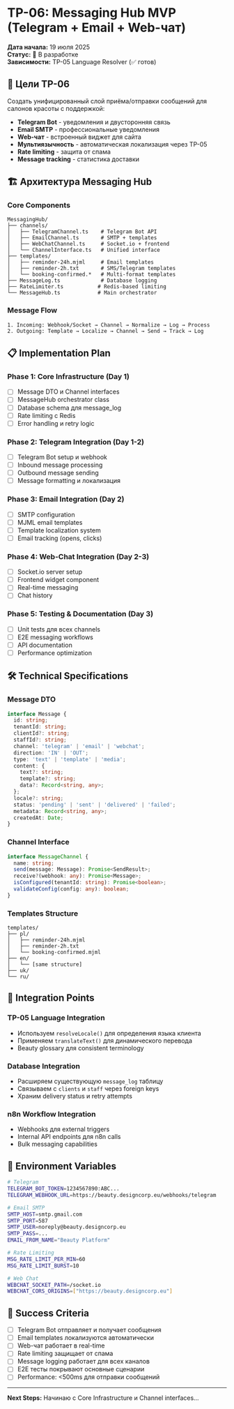# TP-06: Messaging Hub MVP (Telegram + Email + Web-чат)

**Дата начала:** 19 июля 2025  
**Статус:** 🔄 В разработке  
**Зависимости:** TP-05 Language Resolver (✅ готов)

## 🎯 Цели TP-06

Создать унифицированный слой приёма/отправки сообщений для салонов красоты с поддержкой:
- **Telegram Bot** - уведомления и двусторонняя связь
- **Email SMTP** - профессиональные уведомления  
- **Web-чат** - встроенный виджет для сайта
- **Мультиязычность** - автоматическая локализация через TP-05
- **Rate limiting** - защита от спама
- **Message tracking** - статистика доставки

## 🏗 Архитектура Messaging Hub

### Core Components
```
MessagingHub/
├── channels/
│   ├── TelegramChannel.ts    # Telegram Bot API
│   ├── EmailChannel.ts       # SMTP + templates  
│   ├── WebChatChannel.ts     # Socket.io + frontend
│   └── ChannelInterface.ts   # Unified interface
├── templates/
│   ├── reminder-24h.mjml     # Email templates
│   ├── reminder-2h.txt       # SMS/Telegram templates
│   └── booking-confirmed.*   # Multi-format templates
├── MessageLog.ts             # Database logging
├── RateLimiter.ts           # Redis-based limiting
└── MessageHub.ts            # Main orchestrator
```

### Message Flow
```
1. Incoming: Webhook/Socket → Channel → Normalize → Log → Process
2. Outgoing: Template → Localize → Channel → Send → Track → Log
```

## 📋 Implementation Plan

### Phase 1: Core Infrastructure (Day 1)
- [ ] Message DTO и Channel interfaces
- [ ] MessageHub orchestrator class
- [ ] Database schema для message_log
- [ ] Rate limiting с Redis
- [ ] Error handling и retry logic

### Phase 2: Telegram Integration (Day 1-2)  
- [ ] Telegram Bot setup и webhook
- [ ] Inbound message processing
- [ ] Outbound message sending
- [ ] Message formatting и локализация

### Phase 3: Email Integration (Day 2)
- [ ] SMTP configuration  
- [ ] MJML email templates
- [ ] Template localization system
- [ ] Email tracking (opens, clicks)

### Phase 4: Web-Chat Integration (Day 2-3)
- [ ] Socket.io server setup
- [ ] Frontend widget component
- [ ] Real-time messaging
- [ ] Chat history

### Phase 5: Testing & Documentation (Day 3)
- [ ] Unit tests для всех channels
- [ ] E2E messaging workflows
- [ ] API documentation
- [ ] Performance optimization

## 🛠 Technical Specifications

### Message DTO
```typescript
interface Message {
  id: string;
  tenantId: string;
  clientId?: string;
  staffId?: string;
  channel: 'telegram' | 'email' | 'webchat';
  direction: 'IN' | 'OUT';
  type: 'text' | 'template' | 'media';
  content: {
    text?: string;
    template?: string;
    data?: Record<string, any>;
  };
  locale?: string;
  status: 'pending' | 'sent' | 'delivered' | 'failed';
  metadata: Record<string, any>;
  createdAt: Date;
}
```

### Channel Interface
```typescript
interface MessageChannel {
  name: string;
  send(message: Message): Promise<SendResult>;
  receive?(webhook: any): Promise<Message>;
  isConfigured(tenantId: string): Promise<boolean>;
  validateConfig(config: any): boolean;
}
```

### Templates Structure
```
templates/
├── pl/
│   ├── reminder-24h.mjml
│   ├── reminder-2h.txt  
│   └── booking-confirmed.mjml
├── en/
│   └── [same structure]
├── uk/
└── ru/
```

## 🔗 Integration Points

### TP-05 Language Integration
- Используем `resolveLocale()` для определения языка клиента
- Применяем `translateText()` для динамического перевода
- Beauty glossary для consistent terminology

### Database Integration  
- Расширяем существующую `message_log` таблицу
- Связываем с `clients` и `staff` через foreign keys
- Храним delivery status и retry attempts

### n8n Workflow Integration
- Webhooks для external triggers
- Internal API endpoints для n8n calls
- Bulk messaging capabilities

## 📝 Environment Variables

```bash
# Telegram
TELEGRAM_BOT_TOKEN=1234567890:ABC...
TELEGRAM_WEBHOOK_URL=https://beauty.designcorp.eu/webhooks/telegram

# Email SMTP  
SMTP_HOST=smtp.gmail.com
SMTP_PORT=587
SMTP_USER=noreply@beauty.designcorp.eu
SMTP_PASS=...
EMAIL_FROM_NAME="Beauty Platform"

# Rate Limiting
MSG_RATE_LIMIT_PER_MIN=60
MSG_RATE_LIMIT_BURST=10

# Web Chat
WEBCHAT_SOCKET_PATH=/socket.io
WEBCHAT_CORS_ORIGINS=["https://beauty.designcorp.eu"]
```

## 🎯 Success Criteria

- [ ] Telegram Bot отправляет и получает сообщения
- [ ] Email templates локализуются автоматически  
- [ ] Web-чат работает в real-time
- [ ] Rate limiting защищает от спама
- [ ] Message logging работает для всех каналов
- [ ] E2E тесты покрывают основные сценарии
- [ ] Performance: <500ms для отправки сообщений

---

**Next Steps:** Начинаю с Core Infrastructure и Channel interfaces...
